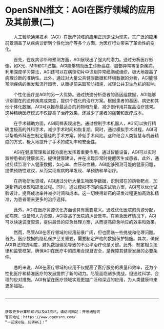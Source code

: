 # OpenSNN推文：AGI在医疗领域的应用及其前景(二)

&emsp;&emsp;人工智能通用技术（AGI）在医疗领域的应用正迅速成为现实，其广泛的应用前景涵盖了从疾病诊断到个性化治疗等多个方面，为医疗行业带来了革命性的变化。

&emsp;&emsp;首先，在疾病诊断和预测方面，AGI展现出了强大的潜力。通过分析医疗影像，如X光、MRI和CT扫描，AGI能够辅助医生诊断癌症、脑部异常等复杂疾病。利用深度学习算法，AGI还可以在病理切片中识别异常细胞或组织，极大地提高了病理诊断的准确性。此外，通过对大量公共健康数据和环境数据的分析，AGI能够预测疾病的爆发和流行趋势，从而提前采取预防措施，减轻公共卫生危机的影响。

&emsp;&emsp;个性化医疗是AGI的另一大优势。通过快速分析患者的基因组数据，AGI能够识别潜在的遗传疾病或突变，提供个性化的治疗方案。根据患者的基因、病史和其他个体化数据，AGI可以推荐最适合的药物和剂量，减少副作用并提高治疗效果。这种精确医疗模式不仅提高了治疗效果，还减少了患者的痛苦和医疗成本。

&emsp;&emsp;在手术辅助方面，AGI同样表现出色。通过控制手术机器人，AGI可以执行精确度极高的外科手术，减少手术时间和恢复期。同时，通过模拟手术过程，AGI可以帮助外科医生制定最佳的手术方案，降低手术风险。这种结合人类智慧与机器精度的方式，极大地提升了手术的成功率和安全性。

&emsp;&emsp;AGI在健康管理和监控方面也发挥着重要作用。通过智能设备，AGI可以实时监控患者的健康状况，提供健康建议，并在出现异常时提醒医生或患者。此外，通过持续监测个人健康数据，如心率、血压和血糖，AGI能够预测可能的健康问题，提供预防性建议，从而实现疾病的早发现、早预防和早治疗。

&emsp;&emsp;在药物研发领域，AGI通过分析大量生物医学数据，识别潜在的药物靶点，加速新药的发现和研发过程。同时，通过模拟不同的临床试验方案，AGI可以优化试验设计，提高成功率并减少时间和成本。这一切使得新药的研发过程更加高效和精准，为患者带来更多的治疗选择。

&emsp;&emsp;此外，AGI在医疗资源优化方面也具有重要意义。通过优化医院的资源分配，如病床、设备和人力资源，AGI提高了医院的运营效率。在紧急医疗情况下，AGI可以快速调度资源，提供最佳的应急处理方案，从而提高应急响应的效率和效果。

&emsp;&emsp;然而，尽管AGI在医疗领域的应用前景广阔，但也面临一些挑战和伦理问题。首先，医疗数据的隐私保护至关重要，需要制定严格的数据保护措施。其次，确保AGI算法的透明度，避免数据偏见导致的不公平治疗也是关键。此外，制定相关法律和监管框架，确保AGI在医疗中的应用合规且安全，是保障其健康发展的必要条件。

&emsp;&emsp;总的来说，AGI在医疗领域的应用不仅提高了医疗服务的质量和效率，还为个性化医疗和精准医疗的发展提供了新的动力。尽管面临诸多挑战，但通过科学、合理的应对措施，AGI有望在医疗领域实现更加广泛和深远的应用，为人类健康带来更多福祉。

######

------

######

```
获取更多计算机知识以及AI资讯，请访问网站：开思通智网
官网地址：https://www.opensnn.com/
“一起来O站，玩转AGI！”

```